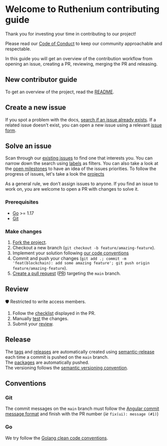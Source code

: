 # Welcome to Ruthenium contributing guide
Thank you for investing your time in contributing to our project!

Please read our [Code of Conduct](https://github.com/my-cloud/ruthenium/blob/main/CODE_OF_CONDUCT.md) to keep our community approachable and respectable.

In this guide you will get an overview of the contribution workflow from opening an issue, creating a PR, reviewing, merging the PR and releasing.

## New contributor guide
To get an overview of the project, read the [README](https://github.com/my-cloud/ruthenium#readme).



## Create a new issue
If you spot a problem with the docs, [search if an issue already exists](https://docs.github.com/en/github/searching-for-information-on-github/searching-on-github/searching-issues-and-pull-requests#search-by-the-title-body-or-comments). If a related issue doesn't exist, you can open a new issue using a relevant [issue form](https://github.com/my-cloud/ruthenium/issues/new/choose).

## Solve an issue
Scan through our [existing issues](https://github.com/my-cloud/ruthenium/issues) to find one that interests you. You can narrow down the search using [labels](https://github.com/my-cloud/ruthenium/labels) as filters. You can also take a look at the [open milestones](https://github.com/my-cloud/ruthenium/milestones) to have an idea of the issues priorities. To follow the progress of issues, let's take a look the [projects](https://github.com/my-cloud/ruthenium/projects?query=is%3Aopen)

As a general rule, we don’t assign issues to anyone. If you find an issue to work on, you are welcome to open a PR with changes to solve it.

### Prerequisites
* [Go][1] >= 1.17
* [Git][2]

### Make changes
1. [Fork the project](https://github.com/my-cloud/ruthenium/fork).
1. Checkout a new branch (`git checkout -b feature/amazing-feature`).
1. Implement your solution following [our code conventions](#Go)
1. Commit and push your changes (`git add .; commit -m 'feat(blockchain): add some amazing feature'; git push origin feature/amazing-feature`).
1. [Create a pull request](https://github.com/my-cloud/ruthenium/compare) ([PR](https://docs.github.com/en/pull-requests)) targeting the `main` branch.

## Review
🛡 Restricted to write access members.
1. Follow the [checklist](https://github.com/my-cloud/ruthenium/blob/main/.github/pull_request_template.md) displayed in the PR.
1. Manually [test](https://github.com/my-cloud/ruthenium/wiki/Usage) the changes. 
1. Submit your [review](https://docs.github.com/en/pull-requests/collaborating-with-pull-requests/reviewing-changes-in-pull-requests/reviewing-proposed-changes-in-a-pull-request).

## Release
The [tags](https://github.com/my-cloud/ruthenium/tags) and [releases](https://github.com/my-cloud/ruthenium/releases) are automatically created using [semantic-release](https://github.com/go-semantic-release/action) each time a commit is pushed on the `main` branch.  
The [packages](https://github.com/my-cloud/ruthenium/pkgs/container/ruthenium) are automatically pushed.  
The versioning follows the [semantic versioning convention][3].

## Conventions
### Git
The commit messages on the `main` branch must follow the [Angular commit message format](https://github.com/angular/angular/blob/main/CONTRIBUTING.md#-commit-message-format) and finish with the PR number (*ie* `fix(ui): message (#1)`)

### Go
We try follow the [Golang clean code conventions](https://github.com/Pungyeon/clean-go-article).

[1]: https://go.dev/dl/ "Go website"
[2]: https://git-scm.com/ "Git website"
[3]: https://semver.org/ "Semantic versioning website"
